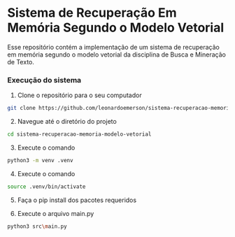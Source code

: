 # Sistema de Recuperação Em Memória Segundo o Modelo Vetorial

Esse repositório contém a implementação de um sistema de recuperação em memória segundo o modelo vetorial da disciplina de Busca e Mineração de Texto.

### Execução do sistema

1. Clone o repositório para o seu computador
```bash
git clone https://github.com/leonardoemerson/sistema-recuperacao-memoria-modelo-vetorial
```

2. Navegue até o diretório do projeto
```bash
cd sistema-recuperacao-memoria-modelo-vetorial
```

3. Execute o comando
```bash
python3 -m venv .venv
```

4. Execute o comando
```bash
source .venv/bin/activate
```

5. Faça o pip install dos pacotes requeridos

6. Execute o arquivo main.py
```bash
python3 src\main.py
```
